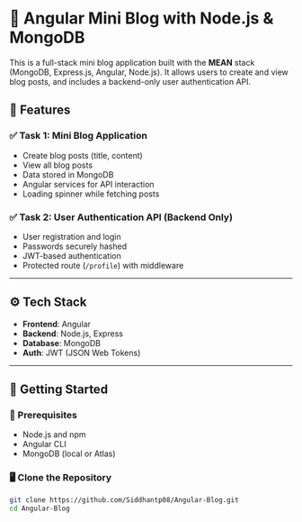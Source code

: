 # 📝 Angular Mini Blog with Node.js & MongoDB

This is a full-stack mini blog application built with the **MEAN** stack (MongoDB, Express.js, Angular, Node.js). It allows users to create and view blog posts, and includes a backend-only user authentication API.

## 📌 Features

### ✅ Task 1: Mini Blog Application
- Create blog posts (title, content)
- View all blog posts
- Data stored in MongoDB
- Angular services for API interaction
- Loading spinner while fetching posts

### ✅ Task 2: User Authentication API (Backend Only)
- User registration and login
- Passwords securely hashed
- JWT-based authentication
- Protected route (`/profile`) with middleware

---

## ⚙️ Tech Stack

- **Frontend**: Angular
- **Backend**: Node.js, Express
- **Database**: MongoDB
- **Auth**: JWT (JSON Web Tokens)

---

## 🚀 Getting Started

### 🔧 Prerequisites

- Node.js and npm
- Angular CLI
- MongoDB (local or Atlas)

### 🖥️ Clone the Repository

```bash
git clone https://github.com/Siddhantp08/Angular-Blog.git
cd Angular-Blog
